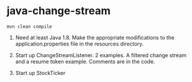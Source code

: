 # java-change-stream

``mvn clean compile``

1. Need at least Java 1.8.  Make the appropriate modifications to the application.properties file in
the resources directory.

2. Start up ChangeStreamListener.  2 examples.  A filtered change stream and a resume token example.  Comments
are in the code.

3. Start up StockTicker
